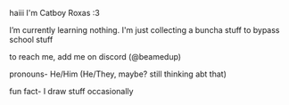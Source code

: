 haiii I'm Catboy Roxas :3

I’m currently learning nothing. I'm just collecting a buncha stuff to bypass school stuff

to reach me, add me on discord (@beamedup)

pronouns- He/Him (He/They, maybe? still thinking abt that)

fun fact- I draw stuff occasionally

<!---
Femboy-Majima/Femboy-Majima is a ✨ special ✨ repository because its `README.md` (this file) appears on your GitHub profile.
You can click the Preview link to take a look at your changes.
--->
